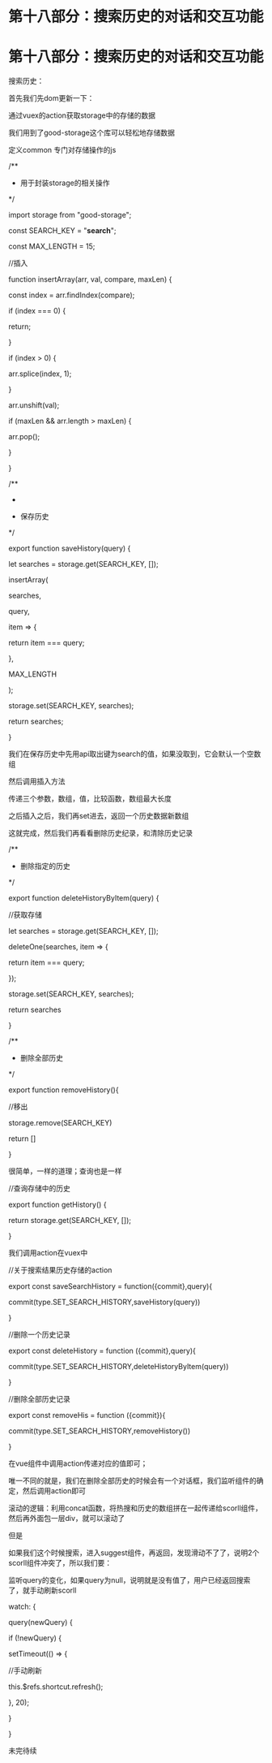 # 第十八部分：搜索历史的对话和交互功能

# 第十八部分：搜索历史的对话和交互功能

搜索历史：

首先我们先dom更新一下：

通过vuex的action获取storage中的存储的数据

我们用到了good-storage这个库可以轻松地存储数据

定义common 专门对存储操作的js

/**

* 用于封装storage的相关操作

*/

import storage from "good-storage";

const SEARCH_KEY = "__search__";

const MAX_LENGTH = 15;

//插入

function insertArray(arr, val, compare, maxLen) {

const index = arr.findIndex(compare);

if (index === 0) {

return;

}

if (index > 0) {

arr.splice(index, 1);

}

arr.unshift(val);

if (maxLen && arr.length > maxLen) {

arr.pop();

}

}

/**

*

* 保存历史

*/

export function saveHistory(query) {

let searches = storage.get(SEARCH_KEY, []);

insertArray(

searches,

query,

item => {

return item === query;

},

MAX_LENGTH

);

storage.set(SEARCH_KEY, searches);

return searches;

}

我们在保存历史中先用api取出键为search的值，如果没取到，它会默认一个空数组

然后调用插入方法

传递三个参数，数组，值，比较函数，数组最大长度

之后插入之后，我们再set进去，返回一个历史数据新数组

这就完成，然后我们再看看删除历史纪录，和清除历史记录

/**

* 删除指定的历史

*/

export function deleteHistoryByItem(query) {

//获取存储

let searches = storage.get(SEARCH_KEY, []);

deleteOne(searches, item => {

return item === query;

});

storage.set(SEARCH_KEY, searches);

return searches

}

/**

* 删除全部历史

*/

export function removeHistory(){

//移出

storage.remove(SEARCH_KEY)

return []

}

很简单，一样的道理；查询也是一样

//查询存储中的历史

export function getHistory() {

return storage.get(SEARCH_KEY, []);

}

我们调用action在vuex中

//关于搜索结果历史存储的action

export const saveSearchHistory = function({commit},query){

commit(type.SET_SEARCH_HISTORY,saveHistory(query))

}

//删除一个历史记录

export const deleteHistory = function ({commit},query){

commit(type.SET_SEARCH_HISTORY,deleteHistoryByItem(query))

}

//删除全部历史记录

export const removeHis = function ({commit}){

commit(type.SET_SEARCH_HISTORY,removeHistory())

}

在vue组件中调用action传递对应的值即可；

唯一不同的就是，我们在删除全部历史的时候会有一个对话框，我们监听组件的确定，然后调用action即可

滚动的逻辑：利用concat函数，将热搜和历史的数组拼在一起传递给scorll组件，然后再外面包一层div，就可以滚动了

但是

如果我们这个时候搜索，进入suggest组件，再返回，发现滑动不了了，说明2个scorll组件冲突了，所以我们要：

监听query的变化，如果query为null，说明就是没有值了，用户已经返回搜索了，就手动刷新scorll

watch: {

query(newQuery) {

if (!newQuery) {

setTimeout(() => {

//手动刷新

this.$refs.shortcut.refresh();

}, 20);

}

}

未完待续